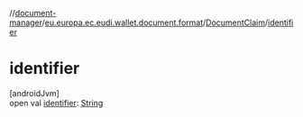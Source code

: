 //[document-manager](../../../index.md)/[eu.europa.ec.eudi.wallet.document.format](../index.md)/[DocumentClaim](index.md)/[identifier](identifier.md)

# identifier

[androidJvm]\
open val [identifier](identifier.md): [String](https://kotlinlang.org/api/latest/jvm/stdlib/kotlin/-string/index.html)
